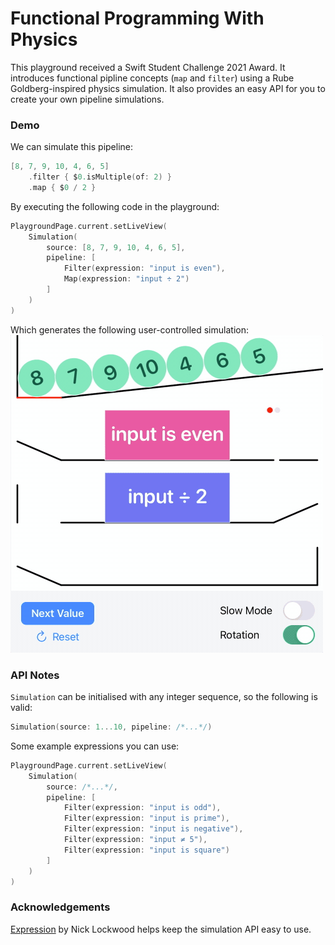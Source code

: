 # Functional Programming With Physics
This playground received a Swift Student Challenge 2021 Award. It introduces functional pipline concepts (`map` and `filter`) using a Rube Goldberg-inspired physics simulation. It also provides an easy API for you to create your own pipeline simulations.

### Demo
We can simulate this pipeline:
```swift
[8, 7, 9, 10, 4, 6, 5]
    .filter { $0.isMultiple(of: 2) }
    .map { $0 / 2 }
```

By executing the following code in the playground:
```swift
PlaygroundPage.current.setLiveView(
    Simulation(
        source: [8, 7, 9, 10, 4, 6, 5],
        pipeline: [
            Filter(expression: "input is even"),
            Map(expression: "input ÷ 2")
        ]
    )
)
```

Which generates the following user-controlled simulation:  
![](demo.gif)

### API Notes
`Simulation` can be initialised with any integer sequence, so the following is valid:
```swift
Simulation(source: 1...10, pipeline: /*...*/)
```

Some example expressions you can use:
```swift
PlaygroundPage.current.setLiveView(
    Simulation(
        source: /*...*/,
        pipeline: [
            Filter(expression: "input is odd"),
            Filter(expression: "input is prime"),
            Filter(expression: "input is negative"),
            Filter(expression: "input ≠ 5"),
            Filter(expression: "input is square")
        ]
    )
)
```

### Acknowledgements
[Expression](https://github.com/nicklockwood/Expression) by Nick Lockwood helps keep the simulation API easy to use.

